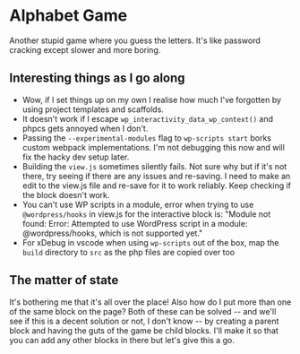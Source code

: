 # Alphabet Game

Another stupid game where you guess the letters. It's like password cracking except slower and more boring.

## Interesting things as I go along

- Wow, if I set things up on my own I realise how much I've forgotten by using project templates and scaffolds.
- It doesn't work if I escape `wp_interactivity_data_wp_context()` and phpcs gets annoyed when I don't.
- Passing the `--experimental-modules` flag to `wp-scripts start` borks custom webpack implementations. I'm not debugging this now and will fix the hacky dev setup later.
- Building the `view.js` sometimes silently fails. Not sure why but if it's not there, try seeing if there are any issues and re-saving. I need to make an edit to the view.js file and re-save for it to work reliably. Keep checking if the block doesn't work.
- You can't use WP scripts in a module, error when trying to use `@wordpress/hooks` in view.js for the interactive block is: "Module not found: Error: Attempted to use WordPress script in a module: @wordpress/hooks, which is not supported yet."
- For xDebug in vscode when using `wp-scripts` out of the box, map the `build` directory to `src` as the php files are copied over too

## The matter of state

It's bothering me that it's all over the place! Also how do I put more than one of the same block on the page? Both of these can be solved -- and we'll see if this is a decent solution or not, I don't know -- by creating a parent block and having the guts of the game be child blocks. I'll make it so that you can add any other blocks in there but let's give this a go.

